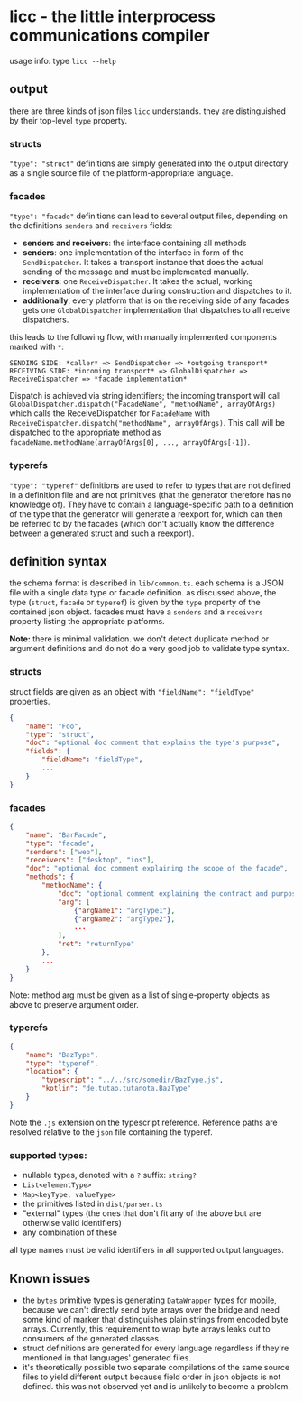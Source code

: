 # licc - the little interprocess communications compiler

usage info: type `licc --help`

## output

there are three kinds of json files `licc` understands. they are distinguished by their top-level `type` property.

### structs

`"type": "struct"` definitions are simply generated into the output directory as a single source file of the
platform-appropriate language.

### facades

`"type": "facade"` definitions can lead to several output files, depending on the definitions `senders` and `receivers`
fields:

* **senders and receivers**: the interface containing all methods
* **senders**: one implementation of the interface in form of the `SendDispatcher`.
  It takes a transport instance that does the actual sending of the message and must be implemented manually.
* **receivers**: one `ReceiveDispatcher`. It takes the actual, working implementation of the interface during
  construction
  and dispatches to it.
* **additionally**, every platform that is on the receiving side of any facades gets one `GlobalDispatcher`
  implementation
  that dispatches to all receive dispatchers.

this leads to the following flow, with manually implemented components marked with `*`:

```
SENDING SIDE: *caller* => SendDispatcher => *outgoing transport*
RECEIVING SIDE: *incoming transport* => GlobalDispatcher => ReceiveDispatcher => *facade implementation*
```

Dispatch is achieved via string identifiers; the incoming transport will
call `GlobalDispatcher.dispatch("FacadeName", "methodName", arrayOfArgs)` which calls the ReceiveDispatcher
for `FacadeName` with `ReceiveDispatcher.dispatch("methodName", arrayOfArgs)`.
This call will be dispatched to the appropriate method as `facadeName.methodName(arrayOfArgs[0], ..., arrayOfArgs[-1])`.

### typerefs

`"type": "typeref"` definitions are used to refer to types that are not defined in a definition file and are not
primitives (that
the generator therefore has no knowledge of). They have to contain a language-specific path to a definition of the
type that the generator will generate a reexport for, which can then be referred to by the facades (which don't actually
know the difference between a generated struct and such a reexport).

## definition syntax

the schema format is described in `lib/common.ts`.
each schema is a JSON file with a single data type or facade definition.
as discussed above, the type (`struct`, `facade` or `typeref`) is given by the `type` property of the contained json
object.
facades must have a `senders` and a `receivers` property listing the appropriate platforms.

**Note:** there is minimal validation. we don't detect duplicate method or argument definitions and do not do a very
good job to validate type syntax.

### structs

struct fields are given as an object with `"fieldName": "fieldType"` properties.

```json
{
	"name": "Foo",
	"type": "struct",
	"doc": "optional doc comment that explains the type's purpose",
	"fields": {
		"fieldName": "fieldType",
		...
	}
}
```

### facades

```json
{
	"name": "BarFacade",
	"type": "facade",
	"senders": ["web"],
	"receivers": ["desktop", "ios"],
	"doc": "optional doc comment explaining the scope of the facade",
	"methods": {
		"methodName": {
			"doc": "optional comment explaining the contract and purpose of the method",
			"arg": [
				{"argName1": "argType1"},
				{"argName2": "argType2"},
				...
			],
			"ret": "returnType"
		},
		...
	}
}
```

Note: method arg must be given as a list of single-property objects as above to preserve argument order.

### typerefs

```json
{
	"name": "BazType",
	"type": "typeref",
	"location": {
		"typescript": "../../src/somedir/BazType.js",
		"kotlin": "de.tutao.tutanota.BazType"
	}
}
```

Note the `.js` extension on the typescript reference. Reference paths are resolved relative to the `json` file
containing the typeref.

### supported types:

* nullable types, denoted with a `?` suffix: `string?`
* `List<elementType>`
* `Map<keyType, valueType>`
* the primitives listed in `dist/parser.ts`
* "external" types (the ones that don't fit any of the above but are otherwise valid identifiers)
* any combination of these

all type names must be valid identifiers in all supported output languages.

## Known issues

* the `bytes` primitive types is generating `DataWrapper` types for mobile, because we can't directly send byte arrays
  over the bridge and need some kind of marker that distinguishes plain strings from encoded byte arrays. Currently,
  this requirement to wrap byte arrays leaks out to consumers of the generated classes.
* struct definitions are generated for every language regardless if they're mentioned in that languages' generated
  files.
* it's theoretically possible two separate compilations of the same source files to yield different output because field
  order in json objects is not defined. this was not observed yet and is unlikely to become a problem.